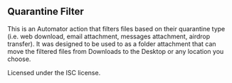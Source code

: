 ## Quarantine Filter

This is an Automator action that filters files based on their quarantine type (i.e. web download, email attachment, messages attachment, airdrop transfer). It was designed to be used to as a folder attachment that can move the filtered files from Downloads to the Desktop or any location you choose.

Licensed under the ISC license.
